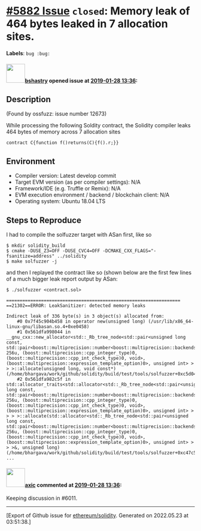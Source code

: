 # [\#5882 Issue](https://github.com/ethereum/solidity/issues/5882) `closed`: Memory leak of 464 bytes leaked in 7 allocation sites.
**Labels**: `bug :bug:`


#### <img src="https://avatars.githubusercontent.com/u/2388185?v=4" width="50">[bshastry](https://github.com/bshastry) opened issue at [2019-01-28 13:36](https://github.com/ethereum/solidity/issues/5882):

## Description

(Found by ossfuzz: issue number 12673)

While processing the following Soldity contract, the Solidity compiler leaks 464 bytes of memory across 7 allocation sites

```
contract C{function f()returns(C){f().r;}}
```

## Environment

- Compiler version: Latest develop commit
- Target EVM version (as per compiler settings): N/A
- Framework/IDE (e.g. Truffle or Remix): N/A
- EVM execution environment / backend / blockchain client: N/A
- Operating system: Ubuntu 18.04 LTS

## Steps to Reproduce

I had to compile the solfuzzer target with ASan first, like so

```
$ mkdir solidity_build
$ cmake -DUSE_Z3=OFF -DUSE_CVC4=OFF -DCMAKE_CXX_FLAGS="-fsanitize=address" ../solidity
$ make solfuzzer -j
```

and then I replayed the contract like so (shown below are the first few lines of a much bigger leak report output by ASan:

```
$ ./solfuzzer <contract.sol>

=================================================================
==21302==ERROR: LeakSanitizer: detected memory leaks

Indirect leak of 336 byte(s) in 3 object(s) allocated from:
    #0 0x7f45c904b458 in operator new(unsigned long) (/usr/lib/x86_64-linux-gnu/libasan.so.4+0xe0458)
    #1 0x561dfa998044 in __gnu_cxx::new_allocator<std::_Rb_tree_node<std::pair<unsigned long const, std::pair<boost::multiprecision::number<boost::multiprecision::backends::cpp_int_backend<256u, 256u, (boost::multiprecision::cpp_integer_type)0, (boost::multiprecision::cpp_int_check_type)0, void>, (boost::multiprecision::expression_template_option)0>, unsigned int> > > >::allocate(unsigned long, void const*) (/home/bhargava/work/github/solidity/build/test/tools/solfuzzer+0xc5d044)
    #2 0x561dfa982c5f in std::allocator_traits<std::allocator<std::_Rb_tree_node<std::pair<unsigned long const, std::pair<boost::multiprecision::number<boost::multiprecision::backends::cpp_int_backend<256u, 256u, (boost::multiprecision::cpp_integer_type)0, (boost::multiprecision::cpp_int_check_type)0, void>, (boost::multiprecision::expression_template_option)0>, unsigned int> > > > >::allocate(std::allocator<std::_Rb_tree_node<std::pair<unsigned long const, std::pair<boost::multiprecision::number<boost::multiprecision::backends::cpp_int_backend<256u, 256u, (boost::multiprecision::cpp_integer_type)0, (boost::multiprecision::cpp_int_check_type)0, void>, (boost::multiprecision::expression_template_option)0>, unsigned int> > > >&, unsigned long) (/home/bhargava/work/github/solidity/build/test/tools/solfuzzer+0xc47c5f)
...
```


#### <img src="https://avatars.githubusercontent.com/u/20340?v=4" width="50">[axic](https://github.com/axic) commented at [2019-01-28 13:36](https://github.com/ethereum/solidity/issues/5882#issuecomment-746205615):

Keeping discussion in #6011.


-------------------------------------------------------------------------------



[Export of Github issue for [ethereum/solidity](https://github.com/ethereum/solidity). Generated on 2022.05.23 at 03:51:38.]
